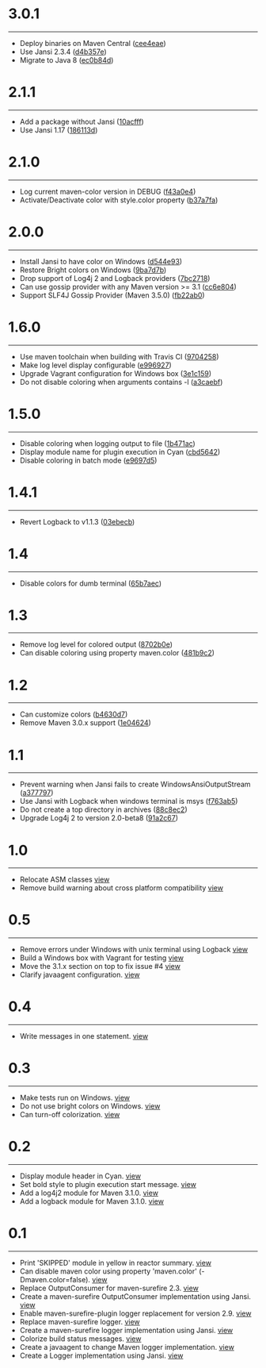 # 3.0.1
***

- Deploy binaries on Maven Central ([cee4eae](http://github.com/jcgay/maven-color/commit/cee4eaeb53afb33aee5738354d9d47fd20c2b5fa))
- Use Jansi 2.3.4 ([d4b357e](http://github.com/jcgay/maven-color/commit/d4b357ef2a95f3fc7b290144bfbf3d86e5a900d3))
- Migrate to Java 8 ([ec0b84d](http://github.com/jcgay/maven-color/commit/ec0b84da44f44274730ba232924de8992791ad43))

# 2.1.1
***

- Add a package without Jansi ([10acfff](http://github.com/jcgay/maven-color/commit/10acfff3733ff1913042957df1a42abe040c827d))
- Use Jansi 1.17 ([186113d](http://github.com/jcgay/maven-color/commit/186113de5e254bb9e57e45756070489acfe5e111))

# 2.1.0
***

- Log current maven-color version in DEBUG ([f43a0e4](http://github.com/jcgay/maven-color/commit/f43a0e4795672a796a292238c997baed03835e4e))
- Activate/Deactivate color with style.color property ([b37a7fa](http://github.com/jcgay/maven-color/commit/b37a7fa14407a6cb01b986879252145298d9b536))

# 2.0.0
***

- Install Jansi to have color on Windows ([d544e93](http://github.com/jcgay/maven-color/commit/d544e9358a91652451d50e9bf66d55e67b761578))
- Restore Bright colors on Windows ([9ba7d7b](http://github.com/jcgay/maven-color/commit/9ba7d7b3708cffc4c80c5d395a1c2152d3fe1d40))
- Drop support of Log4j 2 and Logback providers ([7bc2718](http://github.com/jcgay/maven-color/commit/7bc27188c2e9fe40bd9ebf2fd98caa034cb95233))
- Can use gossip provider with any Maven version >= 3.1 ([cc6e804](http://github.com/jcgay/maven-color/commit/cc6e804a8fdc7d26ab567fbdf26d90a697f7b764))
- Support SLF4J Gossip Provider (Maven 3.5.0) ([fb22ab0](http://github.com/jcgay/maven-color/commit/fb22ab02fd0b9a13333718541b397ed41a0a0881))

# 1.6.0
***

- Use maven toolchain when building with Travis CI ([9704258](http://github.com/jcgay/maven-color/commit/970425830fab681170dc527d1a44d019645f0581))
- Make log level display configurable ([e996927](http://github.com/jcgay/maven-color/commit/e996927d7751586bbcac6684cd7bb177719d81f4))
- Upgrade Vagrant configuration for Windows box ([3e1c159](http://github.com/jcgay/maven-color/commit/3e1c15976404d3446642120752196381820b09ce))
- Do not disable coloring when arguments contains -l ([a3caebf](http://github.com/jcgay/maven-color/commit/a3caebfb30740e806dc991353b981f907521cfb2))

# 1.5.0
***

- Disable coloring when logging output to file ([1b471ac](http://github.com/jcgay/maven-color/commit/1b471ac5c966bd1168fbbcf42b6454a079070ce8))
- Display module name for plugin execution in Cyan ([cbd5642](http://github.com/jcgay/maven-color/commit/cbd5642c3ea5293292833fb204158368aa19ce15))
- Disable coloring in batch mode ([e9697d5](http://github.com/jcgay/maven-color/commit/e9697d5988df2b924d43d3c3c152269e0c819708))

# 1.4.1
***

- Revert Logback to v1.1.3 ([03ebecb](http://github.com/jcgay/maven-color/commit/03ebecb7bdc8a9ab696612821758e39065b2c02d))

# 1.4
***

- Disable colors for dumb terminal ([65b7aec](http://github.com/jcgay/maven-color/commit/65b7aeced35b39f6236ac931beb3bddf3c6d4cc1))

# 1.3
***

- Remove log level for colored output ([8702b0e](http://github.com/jcgay/maven-color/commit/8702b0eccd8c04f77ffc7f0269b25c19cccd9c7a))
- Can disable coloring using property maven.color ([481b9c2](http://github.com/jcgay/maven-color/commit/481b9c2f53000ddee3b2296cad210580718739b8))

# 1.2
***

- Can customize colors ([b4630d7](http://github.com/jcgay/maven-color/commit/b4630d74f29ee31230fc0eb2c64edcc4c7907e94))
- Remove Maven 3.0.x support ([1e04624](http://github.com/jcgay/maven-color/commit/1e0462444fcb9032ff82d8709c4e26e287ca6f27))

# 1.1
***

- Prevent warning when Jansi fails to create WindowsAnsiOutputStream ([a377797](http://github.com/jcgay/maven-color/commit/a3777977f493a9f9ce85501ab957a3812ebc5b17))
- Use Jansi with Logback when windows terminal is msys ([f763ab5](http://github.com/jcgay/maven-color/commit/f763ab52ecdb6fb8882769a1a5106c89b4dcbe2e))
- Do not create a top directory in archives ([88c8ec2](http://github.com/jcgay/maven-color/commit/88c8ec2e54303d58d7895b0b8394545ebbdab3f7))
- Upgrade Log4j 2 to version 2.0-beta8 ([91a2c67](http://github.com/jcgay/maven-color/commit/91a2c673a19356ad3daf5529de969f81a7022b13))

# 1.0
***

- Relocate ASM classes [view](http://github.com/jcgay/maven-color/commit/781157375e84fb8994a477a955c55854408c8a61)
- Remove build warning about cross platform compatibility [view](http://github.com/jcgay/maven-color/commit/6159f0cdc10bca11da36607038502db194fd3e06)

# 0.5
***

- Remove errors under Windows with unix terminal using Logback [view](http://github.com/jcgay/maven-color/commit/db91a163d7eb1ec6b9232bbf0913c9e21dc96934)
- Build a Windows box with Vagrant for testing [view](http://github.com/jcgay/maven-color/commit/36b75763617504b7e38ce9522802a9e0d3e549ef)
- Move the 3.1.x section on top to fix issue #4 [view](http://github.com/jcgay/maven-color/commit/be1770826543e07afa5d4b05786814d0bb066695)
- Clarify javaagent configuration. [view](http://github.com/jcgay/maven-color/commit/1ba3db7ecd9cc9f033301160acd8cac4bc393fcd)

# 0.4
***

- Write messages in one statement. [view](http://github.com/jcgay/maven-color/commit/246b891d62b6dd9e6dbd7b2a6f6c83cc0bb60920)

# 0.3
***

- Make tests run on Windows. [view](http://github.com/jcgay/maven-color/commit/32157ed4163dba74b1e99af2744e037796f1b4d1)
- Do not use bright colors on Windows. [view](http://github.com/jcgay/maven-color/commit/2b2cec9150fae0f8a5344bca1466ebb6e542040b)
- Can turn-off colorization. [view](http://github.com/jcgay/maven-color/commit/bf8dd607670ad4f6914ffd78939e7d20cc7fa080)

# 0.2
***

- Display module header in Cyan. [view](http://github.com/jcgay/maven-color/commit/d5d2258726ce5267c19dd19a6eb7bae56162a880)
- Set bold style to plugin execution start message. [view](http://github.com/jcgay/maven-color/commit/2bffa403a591933d5ebd12360fd3726e8c78c834)
- Add a log4j2 module for Maven 3.1.0. [view](http://github.com/jcgay/maven-color/commit/62694e32c0f3a9bf46c0a0483e787c9b73495359)
- Add a logback module for Maven 3.1.0. [view](http://github.com/jcgay/maven-color/commit/72ed124cf9d384cfc9fba433d96c8722fd005b61)

# 0.1
***

- Print 'SKIPPED' module in yellow in reactor summary. [view](http://github.com/jcgay/maven-color/commit/b1a487167a1c90e1f9b413b10a97473a77210eb9)
- Can disable maven color using property 'maven.color' (-Dmaven.color=false). [view](http://github.com/jcgay/maven-color/commit/b45e5a2b654858f6b180a97f61e3b45dc58184ed)
- Replace OutputConsumer for maven-surefire 2.3. [view](http://github.com/jcgay/maven-color/commit/4ae3fc815b0ab015436aeec8147a07811ddf0cb0)
- Create a maven-surefire OutputConsumer implementation using Jansi. [view](http://github.com/jcgay/maven-color/commit/deac04573a6106c6ff8aeaf0b140bbc8770a0e3e)
- Enable maven-surefire-plugin logger replacement for version 2.9. [view](http://github.com/jcgay/maven-color/commit/f967e821030ca3ea802c11e019e6de865a02efc9)
- Replace maven-surefire logger. [view](http://github.com/jcgay/maven-color/commit/32ee47d9e7b948b1e807f813b355f8e283bf11a2)
- Create a maven-surefire logger implementation using Jansi. [view](http://github.com/jcgay/maven-color/commit/7c98bb52cc605fa8c3e43057df9d4a48804e046a)
- Colorize build status messages. [view](http://github.com/jcgay/maven-color/commit/6e9656350f5fe5e2d101f3ebf9cae8b7f5ec0cb2)
- Create a javaagent to change Maven logger implementation. [view](http://github.com/jcgay/maven-color/commit/269effdf63e9bfe2d9d58da71b96e3c9b2eae7bf)
- Create a Logger implementation using Jansi. [view](http://github.com/jcgay/maven-color/commit/ae2fe10d03f571d2599c9fef227fe34cec95b641)
